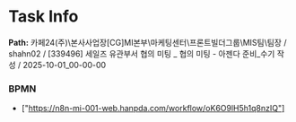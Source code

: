 # Task Info

**Path:** 카페24(주)\본사사업장\[CG]MI본부\마케팅센터\프론트빌더그룹\MIS팀\팀장 / shahn02 / [339496] 세일즈 유관부서 협의 미팅 _ 협의 미팅 - 아젠다 준비_수기 작성 / 2025-10-01_00-00-00

### BPMN
- ["https://n8n-mi-001-web.hanpda.com/workflow/oK6O9lH5h1q8nzIQ"]

